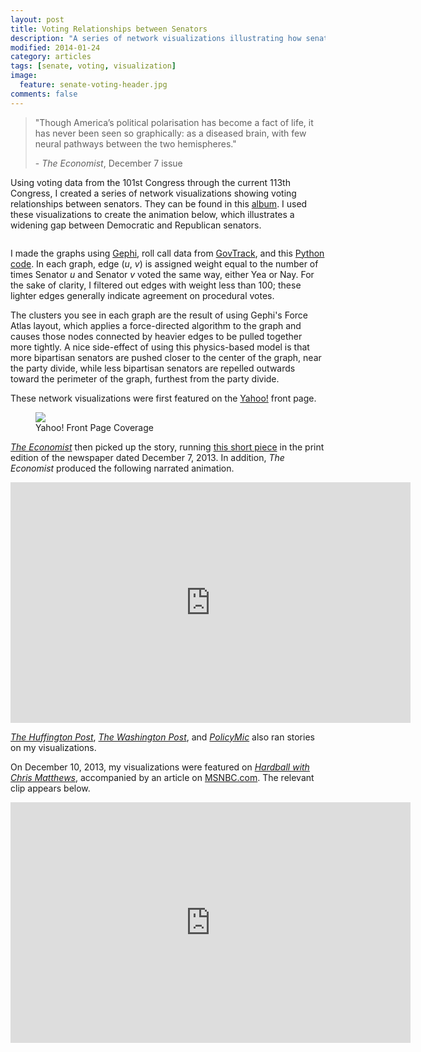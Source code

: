 ```yaml
---
layout: post
title: Voting Relationships between Senators
description: "A series of network visualizations illustrating how senators in the 101st through 113th Congresses have voted."
modified: 2014-01-24
category: articles
tags: [senate, voting, visualization]
image:
  feature: senate-voting-header.jpg
comments: false
---
```


<script>
 (function(d, t) {
    var g = d.createElement(t),
        s = d.getElementsByTagName(t)[0];
    g.src = 'http://assets.gfycat.com/js/gfyajax-0.517d.js';
    s.parentNode.insertBefore(g, s);
}(document, 'script'));
</script>

> "Though America’s political polarisation has become a fact of life, it has never been seen so graphically: as a diseased brain, with few neural pathways between the two hemispheres."
>
> \- *The Economist*, December 7 issue

Using voting data from the 101st Congress through the current 113th Congress, I created a series of network visualizations showing voting relationships between senators. They can be found in this [album](http://imgur.com/a/Wmoex#0). I used these visualizations to create the animation below, which illustrates a widening gap between Democratic and Republican senators.

<div align="center">
    <img class="gfyitem" data-id="FloweryDirtyGermanshorthairedpointer" />
</div>

I made the graphs using [Gephi](https://gephi.org/), roll call data from [GovTrack](https://www.govtrack.us/data/congress/), and this [Python code](http://nbtest.herokuapp.com/gist/rlucioni/7796000). In each graph, edge (*u*, *v*) is assigned weight equal to the number of times Senator *u* and Senator *v* voted the same way, either Yea or Nay. For the sake of clarity, I filtered out edges with weight less than 100; these lighter edges generally indicate agreement on procedural votes.

The clusters you see in each graph are the result of using Gephi's Force Atlas layout, which applies a force-directed algorithm to the graph and causes those nodes connected by heavier edges to be pulled together more tightly. A nice side-effect of using this physics-based model is that more bipartisan senators are pushed closer to the center of the graph, near the party divide, while less bipartisan senators are repelled outwards toward the perimeter of the graph, furthest from the party divide.

These network visualizations were first featured on the [Yahoo!](http://news.yahoo.com/the-splitting-of-the-senate--now-in-convenient-gif-form-213908185.html) front page.

<figure>
    <a href="http://news.yahoo.com/the-splitting-of-the-senate--now-in-convenient-gif-form-213908185.html" target="_blank"><img src="http://i.imgur.com/PFBRsNy.png"></a>
    <figcaption>Yahoo! Front Page Coverage</figcaption>
</figure>

[*The Economist*](http://www.economist.com/blogs/graphicdetail/2013/12/daily-chart) then picked up the story, running [this short piece](http://www.economist.com/news/united-states/21591190-united-states-amoeba?frsc=dg%7Ca) in the print edition of the newspaper dated December 7, 2013. In addition, *The Economist* produced the following narrated animation.

<iframe class="youtube-player" type="text/html" width="640" height="385" src="http://www.youtube.com/embed/ieDieiho17s" allowfullscreen frameborder="0">
</iframe>

[*The Huffington Post*](http://www.huffingtonpost.com/2013/11/13/senate-polarization_n_4268863.html?1384374260), [*The Washington Post*](http://www.washingtonpost.com/blogs/the-fix/wp/2013/12/06/american-politics-as-a-diseased-brain/), and [*PolicyMic*](http://www.policymic.com/articles/73435/what-s-wrong-with-the-senate-in-one-simple-gif) also ran stories on my visualizations. 

On December 10, 2013, my visualizations were featured on [*Hardball with Chris Matthews*](http://www.nbcnews.com/id/3036697/vp/47452493#53795037), accompanied by an article on [MSNBC.com](http://www.msnbc.com/hardball/visualization-washington-dysfunction). The relevant clip appears below.

<iframe class="youtube-player" type="text/html" width="640" height="385" src="http://www.youtube.com/embed/RttuF3jnD78" allowfullscreen frameborder="0">
</iframe>
